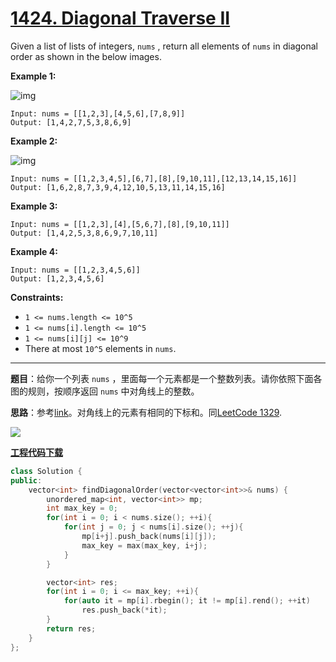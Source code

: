 # [1424. Diagonal Traverse II](https://leetcode.com/problems/diagonal-traverse-ii/)

Given a list of lists of integers, `nums` , return all elements of `nums` in diagonal order as shown in the below images.

**Example 1:**

![img](https://assets.leetcode.com/uploads/2020/04/08/sample_1_1784.png)

```
Input: nums = [[1,2,3],[4,5,6],[7,8,9]]
Output: [1,4,2,7,5,3,8,6,9]
```

**Example 2:**

![img](https://assets.leetcode.com/uploads/2020/04/08/sample_2_1784.png)

```
Input: nums = [[1,2,3,4,5],[6,7],[8],[9,10,11],[12,13,14,15,16]]
Output: [1,6,2,8,7,3,9,4,12,10,5,13,11,14,15,16]
```

**Example 3:**

```
Input: nums = [[1,2,3],[4],[5,6,7],[8],[9,10,11]]
Output: [1,4,2,5,3,8,6,9,7,10,11]
```

**Example 4:**

```
Input: nums = [[1,2,3,4,5,6]]
Output: [1,2,3,4,5,6]
```

**Constraints:**

* `1 <= nums.length <= 10^5`
* `1 <= nums[i].length <= 10^5`
* `1 <= nums[i][j] <= 10^9`
* There at most `10^5` elements in `nums`.

-----

**题目**：给你一个列表 `nums` ，里面每一个元素都是一个整数列表。请你依照下面各图的规则，按顺序返回 `nums` 中对角线上的整数。

**思路**：参考[link](https://leetcode.com/problems/diagonal-traverse-ii/discuss/597741/Clean-Simple-Easiest-Explanation-with-a-picture-and-code-with-comments)。对角线上的元素有相同的下标和。同[LeetCode 1329](https://github.com/shenkh/leetcode/blob/master/1329.%20%E5%B0%86%E7%9F%A9%E9%98%B5%E6%8C%89%E5%AF%B9%E8%A7%92%E7%BA%BF%E6%8E%92%E5%BA%8F%20%5BMedium%5D%20%5BSort%20the%20Matrix%20Diagonally%5D.md).

![](https://assets.leetcode.com/users/interviewrecipes/image_1591684927.png)

[**工程代码下载**](https://github.com/shenkh/leetcode)

``` cpp
class Solution {
public:
    vector<int> findDiagonalOrder(vector<vector<int>>& nums) {
        unordered_map<int, vector<int>> mp;
        int max_key = 0;
        for(int i = 0; i < nums.size(); ++i){
            for(int j = 0; j < nums[i].size(); ++j){
                mp[i+j].push_back(nums[i][j]);
                max_key = max(max_key, i+j);
            }
        }

        vector<int> res;
        for(int i = 0; i <= max_key; ++i){
            for(auto it = mp[i].rbegin(); it != mp[i].rend(); ++it)
                res.push_back(*it);
        }
        return res;
    }
};
```
